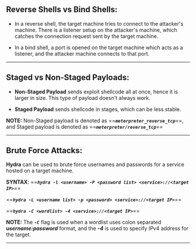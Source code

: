 ## Reverse Shells vs Bind Shells:

- In a reverse shell, the target machine tries to connect to the attacker's machine. There is a listener setup on the attacker's machine, which catches the connection request sent by the target machine.

- In a bind shell, a port is opened on the target machine which acts as a listener, and the attacker machine connects to that port.
***
## Staged vs Non-Staged Payloads:

- **Non-Staged Payload** sends exploit shellcode all at once, hence it is larger in size. This type of payload doesn't always work.

- **Staged Payload** sends shellcode in stages, which can be less stable.

**NOTE:** Non-Staged payload is denoted as ==**_`meterpreter_reverse_tcp`_**==, and Staged payload is denoted as ==**_`meterpreter/reverse_tcp`_**== 
***
## Brute Force Attacks:

**Hydra** can be used to brute force usernames and passwords for a service hosted on a target machine.

**SYNTAX**: ==**_`hydra -l <username> -P <password list> <service>://<target IP>`_**==

==**_`hydra -L <username list> -p <password> <service>://<target IP>`_**==

==**_`hydra -C <wordlist> -4 <service>://<target IP>`_**==

**NOTE:** The **_`-C`_** flag is used when a wordlist uses colon separated **_username:password_** format, and the **_-4_** is used to specify IPv4 address for the target. 
***

